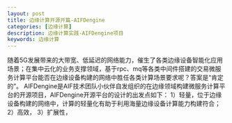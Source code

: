 ```yaml
---
layout: post
title: 边缘计算开源开篇-AIFDengine
categories: [边缘计算]
description: 边缘计算实践-AIFDengine项目
keywords: 边缘计算
---
```

  随着5G发展带来的大带宽、低延迟的网络能力，催生了各类边缘设备智能化应用场景；在集中云化的业务支撑领域，基于rpc、mq等各类中间件搭建的交易微服务计算平台能否在边缘设备构建的网络中胜任各类计算场景要求呢？答案是“肯定的”。
  AIFDengine是AIF技术团队小伙伴自发组织的在边缘领域构建微服务计算平台的开源项目，AIFDengine开源平台的设计的出发点如下：
  1）轻量，位于边缘设备构建的网络中，计算的轻量化有助于利用海量边缘设备计算能力构建符合；
  2）高效，
  3）扩展性，
  
